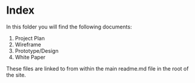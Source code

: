<h1 title="title">Index</h1>

In this folder you will find the following documents:

1. Project Plan
2. Wireframe
3. Prototype/Design
4. White Paper

These files are linked to from within the main readme.md file in the root of the site.
